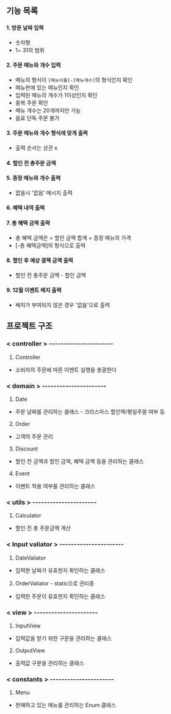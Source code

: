 ## 기능 목록


#### 1. 방문 날짜 입력
* 숫자형
* 1~ 31의 범위
#### 2. 주문 메뉴와 개수 입력
* 메뉴의 형식이 `[메뉴이름]-[메뉴개수]`의 형식인지 확인
* 메뉴판에 있는 메뉴인지 확인
* 입력된 메뉴의 개수가 1이상인지 확인
* 중복 주문 확인
* 메뉴 개수는 20개까지만 가능
* 음료 단독 주문 불가
#### 3. 주문 메뉴와 개수 형식에 맞게 출력
* 출력 순서는 상관 x
#### 4. 할인 전 총주문 금액 
#### 5. 증정 메뉴와 개수 출력 
* 없을시 '없음' 메시지 출력
#### 6. 혜택 내역 출력
#### 7. 총 혜택 금액 출력
* 총 혜택 금액은 = 할인 금액 합계 + 증정 메뉴의 가격
* [-총 혜택금액]의 형식으로 출력
#### 8. 할인 후 예상 결젝 금액 출력 
* 할인 전 총주문 금액 - 할인 금액
#### 9. 12월 이벤트 배지 출력  
* 배지가 부여되지 않은 경우 '없음'으로 출력

## 프로젝트 구조
### < controller > ----------------------
1. Controller
* 소비자의 주문에 따른 이벤트 실행을 총괄한다

### < domain > ----------------------
1. Date
* 주문 날짜를 관리하는 클래스  - 크리스마스 할인액/평일주말 여부 등
2. Order
* 고객의 주문 관리
3. Discount
* 할인 전 금액과 할인 금액, 혜택 금액 등을 관리하는 클래스
4. Event
* 이벤트 적용 여부를 관리하는 클래스 
### < utils > ----------------------
1. Calculator
* 할인 전 총 주문금액 계산

### < Input valiator > ----------------------
1. DateValiator
* 입력한 날짜가 유효한지 확인하는 클래스
2. OrderValiator - static으로 관리중
* 입력한 주문이 유효한지 확인하는 클래스

### < view > ----------------------
1. InputView
* 입력값을 받기 위한 구문을 관리하는 클래스
2. OutputView
* 출력값 구문을 관리하는 클래스

### < constants > ----------------------
1. Menu
* 판매하고 있는 메뉴를 관리하는 Enum 클래스
